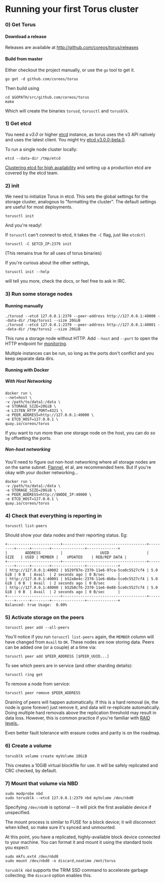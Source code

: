 # Running your first Torus cluster

### 0) Get Torus

#### Download a release

Releases are available at http://github.com/coreos/torus/releases

#### Build from master

Either checkout the project manually, or use the `go` tool to get it.

```
go get -d github.com/coreos/torus
```

Then build using

```
cd $GOPATH/src/github.com/coreos/torus
make
```

Which will create the binaries `torusd`, `torusctl` and `torusblk`.

### 1) Get etcd
You need a *v3.0* or higher [etcd](https://github.com/coreos/etcd) instance, as torus uses the v3 API natively and uses the latest client. You might try [etcd v3.0.0-beta.0](https://github.com/coreos/etcd/releases/tag/v3.0.0-beta.0). 

To run a single node cluster locally:

```
etcd --data-dir /tmp/etcd
```

[Clustering etcd for high availability](https://github.com/coreos/etcd/blob/master/Documentation/op-guide/clustering.md) and setting up a production etcd are covered by the etcd team.

### 2) init

We need to initialize Torus in etcd. This sets the global settings for the storage cluster, analogous to "formatting the cluster". The default settings are useful for most deployments.

```
torusctl init
```

And you're ready!

If `torusctl` can't connect to etcd, it takes the `-C` flag, just like `etcdctl`

```
torusctl -C $ETCD_IP:2379 init
```

(This remains true for all uses of torus binaries)

If you're curious about the other settings, 
```
torusctl init --help
```
will tell you more, check the docs, or feel free to ask in IRC.

### 3) Run some storage nodes
#### Running manually
```
./torusd --etcd 127.0.0.1:2379 --peer-address http://127.0.0.1:40000 --data-dir /tmp/torus1 --size 20GiB
./torusd --etcd 127.0.0.1:2379 --peer-address http://127.0.0.1:40001 --data-dir /tmp/torus2 --size 20GiB
```
This runs a storage node without HTTP. Add `--host` and `--port` to open the HTTP endpoint for [monitoring](monitoring.md).

Multiple instances can be run, so long as the ports don't conflict and you keep separate data dirs.

#### Running with Docker
##### With Host Networking
```
docker run \
--net=host \
-v /path/to/data1:/data \
-e STORAGE_SIZE=20GiB \
-e LISTEN_HTTP_PORT=4321 \
-e PEER_ADDRESS=http://127.0.0.1:40000 \
-e ETCD_HOST=127.0.0.1 \
quay.io/coreos/torus
```
If you want to run more than one storage node on the host, you can do so by offsetting the ports.

##### Non-host networking
You'll need to figure out non-host networking where all storage nodes are on the same subnet. [Flannel](https://github.com/coreos/flannel), et al, are recommended here. But if you're okay with your docker networking...

```
docker run \
-v /path/to/data1:/data \
-e STORAGE_SIZE=20GiB \
-e PEER_ADDRESS=http://$NODE_IP:40000 \
-e ETCD_HOST=127.0.0.1 \
quay.io/coreos/torus
```

### 4) Check that everything is reporting in
```
torusctl list-peers
```

Should show your data nodes and their reporting status. Eg:
```
+------------------------+--------------------------------------+---------+------+--------+---------------+--------------+
|        ADDRESS         |                 UUID                 |  SIZE   | USED | MEMBER |    UPDATED    | REB/REP DATA |
+------------------------+--------------------------------------+---------+------+--------+---------------+--------------+
| http://127.0.0.1:40002 | b529f87e-2370-11e6-97ca-5ce0c5527cf4 | 5.0 GiB | 0 B  | Avail  | 2 seconds ago | 0 B/sec      |
| http://127.0.0.1:40001 | b52a8e4c-2370-11e6-8b0a-5ce0c5527cf4 | 5.0 GiB | 0 B  | Avail  | 2 seconds ago | 0 B/sec      |
| http://127.0.0.1:40000 | b52b8cf6-2370-11e6-8e88-5ce0c5527cf4 | 5.0 GiB | 0 B  | Avail  | 2 seconds ago | 0 B/sec      |
+------------------------+--------------------------------------+---------+------+--------+---------------+--------------+
Balanced: true Usage:  0.00%
```
### 5) Activate storage on the peers

```
torusctl peer add --all-peers
```

You'll notice if you run `torusctl list-peers` again, the `MEMBER` column will have changed from `Avail` to `OK`. These nodes are now storing data. Peers can be added one (or a couple) at a time via:

```
torusctl peer add $PEER_ADDRESS [$PEER_UUID...]
```

To see which peers are in service (and other sharding details):

```
torusctl ring get
```

To remove a node from service:
```
torusctl peer remove $PEER_ADDRESS
```

Draining of peers will happen automatically. If this is a hard removal (ie, the node is gone forever) just remove it, and data will re-replicate automatically. Doing multiple hard removals above the replication threshold may result in data loss. However, this is common practice if you're familiar with [RAID levels.](https://en.wikipedia.org/wiki/Standard_RAID_levels#Comparison).

Even better fault tolerance with erasure codes and parity is on the roadmap.

### 6) Create a volume

```
torusblk volume create myVolume 10GiB
```

This creates a 10GiB virtual blockfile for use. It will be safely replicated and CRC checked, by default. 

### 7) Mount that volume via NBD

```
sudo modprobe nbd
sudo torusblk --etcd 127.0.0.1:2379 nbd myVolume /dev/nbd0
```

Specifying `/dev/nbd0` is optional -- it will pick the first available device if unspecified.

The mount process is similar to FUSE for a block device; it will disconnect when killed, so make sure it's synced and unmounted.

At this point, you have a replicated, highly-available block device connected to your machine. You can format it and mount it using the standard tools you expect:

```
sudo mkfs.ext4 /dev/nbd0
sudo mount /dev/nbd0 -o discard,noatime /mnt/torus
```

`torusblk nbd` supports the TRIM SSD command to accelerate garbage collecting; the `discard` option enables this.

